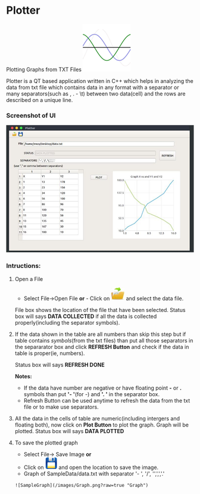 # Plotter
Plotting Graphs from TXT Files
![Plotter](/images/plottericon.png?raw=true "Plotter")

Plotter is a QT based application written in C++ which helps in analyzing the data from txt file which contains data in any format with a separator or many separators(such as , . - \t) between two data(cell) and the rows are described on a unique line.

### Screenshot of UI
![PlotterSnapShot](/images/PlotterSnapShot.jpg?raw=true "ScreenShot of UI")

### Intructions:
1. Open a File
      - Select File->Open File 
         **or**
       - Click on ![OpenFile](/images/OpenFile.jpg?raw=true "OpenFile") and select the data file.
       
   File box shows the location of the file that have been selected.
   Status box will says **DATA COLLECTED** if all the data is collected properly(including the separator symbols).
   
   
2. If the data shown in the table are all numbers than skip this step but if table contains *symbols*(from the txt files) than put all those separators in the separarator box and click **REFRESH Button** and check if the data in table is proper(ie, numbers).

    Status box will says **REFRESH DONE**
    
      **Notes:**
      - If the data have number are negative or have floating point **-** or **.** symbols than put **'- '**(for -) and **'. '** in the separator box.
      - Refresh Button can be used anytime to refresh the data from the txt file or to make use separators. 

3. All the data in the cells of table are numeric(including intergers and floating both), now click on **Plot Button** to plot the graph.
      Graph will be plotted.
      Status box will says **DATA PLOTTED**

4. To save the plotted graph
      - Select File-> Save Image
         **or**
      - Click on ![SaveImage](/images/saveimage-1.png?raw=true "Save Image") and open the location to save the image.
      - Graph of SampleData/data.txt with separator '- ', '/', '',',','.' 
      
       ![SampleGraph](/images/Graph.png?raw=true "Graph")  
